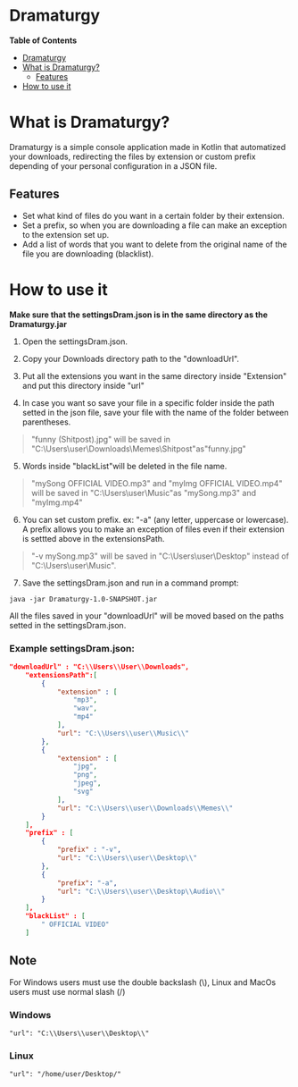 # Dramaturgy

**Table of Contents**

- [Dramaturgy](#dramaturgy)
- [What is Dramaturgy?](#what-is-dramaturgy-)
  * [Features](#features)
- [How to use it](#how-to-use-it)


# What is Dramaturgy?
Dramaturgy is a simple console application made in Kotlin that automatized your downloads, redirecting the files by extension or custom prefix depending of your personal configuration in a JSON file.
## Features
- Set what kind of files do you want in a certain folder by their extension.
- Set a prefix, so when you are downloading a file can make an exception to the extension set up.
- Add a list of words that you want to delete from the original name of the file you are downloading (blacklist).


# How to use it
**Make sure that the settingsDram.json is in the same directory as the Dramaturgy.jar**

1. Open the settingsDram.json.

2. Copy your Downloads directory path to the "downloadUrl".

3. Put all the extensions you want in the same directory inside "Extension" and put this directory inside "url"
4. In case you want so save your file in a specific folder inside the path setted in the json file, save your file with the name of the folder between parentheses.
> "funny (Shitpost).jpg" will be saved in "C:\\Users\\user\\Downloads\\Memes\\Shitpost"as"funny.jpg"

5. Words inside "blackList"will be deleted in the file name.
> "mySong OFFICIAL VIDEO.mp3" and "myImg OFFICIAL VIDEO.mp4" will be saved in "C:\\Users\\user\\Music"as "mySong.mp3" and  "myImg.mp4"

6. You can set custom prefix. ex: "-a" (any letter, uppercase or lowercase). A prefix allows you to make an exception of files even if their extension is settted above in the extensionsPath. 
> "-v mySong.mp3" will be saved in "C:\\Users\\user\\Desktop" instead of "C:\\Users\\user\\Music".

7. Save the settingsDram.json and run in a command prompt:
```
java -jar Dramaturgy-1.0-SNAPSHOT.jar
```
All the files saved in your "downloadUrl" will be moved based on the paths setted in the settingsDram.json.

### Example settingsDram.json:
```JSON
"downloadUrl" : "C:\\Users\\User\\Downloads",
	"extensionsPath":[
		{
			"extension" : [
				"mp3",
				"wav",
				"mp4"
			],
			"url": "C:\\Users\\user\\Music\\"
		},
		{
			"extension" : [
				"jpg",
				"png",
				"jpeg",
				"svg"
			],
			"url": "C:\\Users\\user\\Downloads\\Memes\\"
		}
	],
	"prefix" : [
		{
			"prefix" : "-v",
			"url": "C:\\Users\\user\\Desktop\\"
		},
		{
			"prefix": "-a",
			"url": "C:\\Users\\user\\Desktop\\Audio\\"
		}
	],
	"blackList" : [
		" OFFICIAL VIDEO"
	]
```
## Note
For Windows users must use the double backslash (\\), Linux and MacOs users must use normal slash (/)
### Windows
```
"url": "C:\\Users\\user\\Desktop\\"
```
### Linux
```
"url": "/home/user/Desktop/"
```


